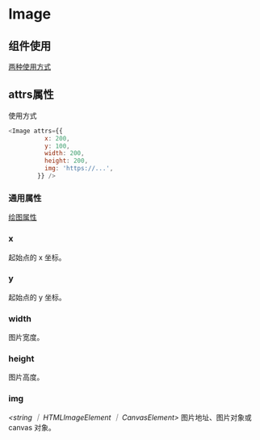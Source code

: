 # Image



## 组件使用
[两种使用方式](/product/BizCharts4/category/61/page/181#使用方式)

## attrs属性

使用方式
```js
<Image attrs={{
          x: 200,
          y: 100,
          width: 200,
          height: 200,
          img: 'https://...',
        }} />
```

### 通用属性
[绘图属性](./169)

### x
_<number>_
起始点的 x 坐标。

### y
_<number>_
起始点的 y 坐标。

### width
_<number>_
图片宽度。

### height
_<number>_
图片高度。

### img
_<string ｜ HTMLImageElement  ｜ CanvasElement>_
图片地址、图片对象或 canvas 对象。